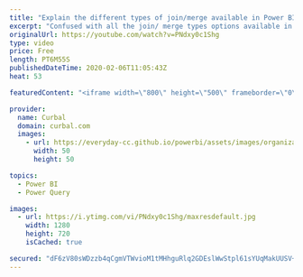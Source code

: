 ```yaml
---
title: "Explain the different types of join/merge available in Power BI/ Excel"
excerpt: "Confused with all the join/ merge types options available in Power BI Desktop? No  worries, we explain all types in detail here.  If I say: Left Anti, or Full Outer, do you know immediately what it is or do you think I am calling you bad names?   Every time I created a merge in Power BI Desktop or Excel,"
originalUrl: https://youtube.com/watch?v=PNdxy0c1Shg
type: video
price: Free
length: PT6M55S
publishedDateTime: 2020-02-06T11:05:43Z
heat: 53

featuredContent: "<iframe width=\"800\" height=\"500\" frameborder=\"0\" src=\"https://www.youtube.com/embed/PNdxy0c1Shg\" allow=\"accelerometer; autoplay; encrypted-media; gyroscope; picture-in-picture\" allowfullscreen></iframe>"

provider:
  name: Curbal
  domain: curbal.com
  images:
    - url: https://everyday-cc.github.io/powerbi/assets/images/organizations/curbal.com-50x50.jpg
      width: 50
      height: 50

topics:
  - Power BI
  - Power Query

images:
  - url: https://i.ytimg.com/vi/PNdxy0c1Shg/maxresdefault.jpg
    width: 1280
    height: 720
    isCached: true

secured: "dF6zV80sWDzzb4qCgmVTWvioM1tMHhguRlq2GDEslWwStpl61sYUqMakUUSV+D4sfQ7u3eOswY+R+rcdtBrEJ4DFGzWjLowqU/RB6KIugqoYTTgmx9FO7WDDyx1XA2jyIWLXcG7SgREyL0izwm89oj3Tp5huplTzJgUAP/HZD6nd10za6ftD/J9PK+kxvrvv8iXOlH8SxDmQWk93VtRRvGv8fttiHgUgS5UpzpzD0ADw0j+JtCdN5LPlyLQvSywmHyKOZOvu55s84h6/f387sWFN+mInt+skoS2DA2dWrC3I17W3zRDQAELdKd9EaPc1W1I63b+3d6D4sdytVQtizYoXdWY0qYwuKp6OXIrQZK8LWILnKAwwi3lUEKR0i4FJBh/RVBj5DIHoApdwOkUgvY0+d1u0Rod4nNT3I4JBtgw=;2mketOeRExwfnri+fg6Bxw=="
---
```



